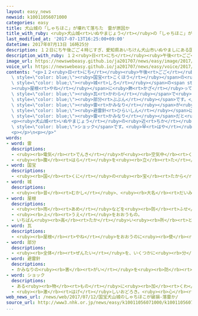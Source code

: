 ```yaml
---
layout: easy_news
newsid: k10011056071000
categories: easy
title: 犬山城の「しゃちほこ」が壊れて落ちた　雷が原因か
title_with_ruby: <ruby>犬山城<rt>いぬやまじょう</rt></ruby>の「しゃちほこ」が<ruby>壊<rt>こわ</rt></ruby>れて<ruby>落<rt>お</rt></ruby>ちた　<ruby>雷<rt>かみなり</rt></ruby>が<ruby>原因<rt>げんいん</rt></ruby>か
last_modified_at: '2017-07-13T16:25:00+09:00'
datetime: 2017年07月13日 16時25分
description: １２日にち午後ごご４時じすぎ、愛知県あいちけん犬山市いぬやましにある国宝こくほうの犬山城いぬやまじょうで、城しろの屋根やねに飾かざってある「しゃちほこ」が壊こわれて落おちているのが見みつかりました。
description_with_ruby: １２<ruby>日<rt>にち</rt></ruby><ruby>午後<rt>ごご</rt></ruby>４<ruby>時<rt>じ</rt></ruby>すぎ、<ruby>愛知県<rt>あいちけん</rt></ruby><ruby>犬山市<rt>いぬやまし</rt></ruby>にある<ruby>国宝<rt>こくほう</rt></ruby>の<ruby>犬山城<rt>いぬやまじょう</rt></ruby>で、<ruby>城<rt>しろ</rt></ruby>の<ruby>屋根<rt>やね</rt></ruby>に<ruby>飾<rt>かざ</rt></ruby>ってある「しゃちほこ」が<ruby>壊<rt>こわ</rt></ruby>れて<ruby>落<rt>お</rt></ruby>ちているのが<ruby>見<rt>み</rt></ruby>つかりました。
image_url: https://newswebeasy.github.io/ja201707/news/easy/image/2017/07/13/k10011056071000.jpg
voice_url: https://newswebeasy.github.io/ja201707/news/easy/voice/2017/07/13/k10011056071000.mp3
contents: "<p>１２<ruby>日<rt>にち</rt></ruby><ruby>午後<rt>ごご</rt></ruby>４<ruby>時<rt>じ</rt></ruby>すぎ、<ruby>愛知県<rt>あいちけん</rt></ruby><ruby>犬山市<rt>いぬやまし</rt></ruby>にある<span\
  \ style=\"color: blue;\"><ruby>国宝<rt>こくほう</rt></ruby></span>の<ruby>犬山城<rt>いぬやまじょう</rt></ruby>で、<span\
  \ style=\"color: blue;\"><ruby>城<rt>しろ</rt></ruby></span>の<span style=\"color: blue;\"\
  ><ruby>屋根<rt>やね</rt></ruby></span>に<ruby>飾<rt>かざ</rt></ruby>ってある「しゃちほこ」が<ruby>壊<rt>こわ</rt></ruby>れて<ruby>落<rt>お</rt></ruby>ちているのが<ruby>見<rt>み</rt></ruby>つかりました。この「しゃちほこ」は１９６４<ruby>年<rt>ねん</rt></ruby>に<span\
  \ style=\"color: blue;\"><ruby>瓦<rt>かわら</rt></ruby></span>で<ruby>作<rt>つく</rt></ruby>って<ruby>古<rt>ふる</rt></ruby>い<ruby>物<rt>もの</rt></ruby>と<ruby>取<rt>と</rt></ruby>り<ruby>替<rt>か</rt></ruby>えました。<ruby>高<rt>たか</rt></ruby>さ１ｍぐらいで、<ruby>頭<rt>あたま</rt></ruby>が<ruby>動物<rt>どうぶつ</rt></ruby>で<ruby>体<rt>からだ</rt></ruby>が<ruby>魚<rt>さかな</rt></ruby>の<ruby>形<rt>かたち</rt></ruby>をしています。<ruby>壊<rt>こわ</rt></ruby>れたのは<ruby>体<rt>からだ</rt></ruby>の<span\
  \ style=\"color: blue;\"><ruby>部分<rt>ぶぶん</rt></ruby></span>です。</p>\n<p>１２<ruby>日<rt>にち</rt></ruby>の<ruby>午後<rt>ごご</rt></ruby>は<span\
  \ style=\"color: blue;\"><ruby>雷<rt>かみなり</rt></ruby></span>が<ruby>鳴<rt>な</rt></ruby>って、<ruby>雨<rt>あめ</rt></ruby>がたくさん<ruby>降<rt>ふ</rt></ruby>っていました。そして、<ruby>壊<rt>こわ</rt></ruby>れた「しゃちほこ」の<ruby>近<rt>ちか</rt></ruby>くにある<span\
  \ style=\"color: blue;\"><ruby>避雷針<rt>ひらいしん</rt></ruby></span>は<ruby>曲<rt>ま</rt></ruby>がっていたことがわかりました。このため、<ruby>犬山市<rt>いぬやまし</rt></ruby>は<ruby>壊<rt>こわ</rt></ruby>れた<ruby>原因<rt>げんいん</rt></ruby>は<span\
  \ style=\"color: blue;\"><ruby>雷<rt>かみなり</rt></ruby></span>だと<ruby>考<rt>かんが</rt></ruby>えて、１３<ruby>日<rt>にち</rt></ruby><ruby>朝<rt>あさ</rt></ruby>から<ruby>調<rt>しら</rt></ruby>べています。</p>\n\
  <p><ruby>犬山城<rt>いぬやまじょう</rt></ruby>の<ruby>近<rt>ちか</rt></ruby>くに<ruby>住<rt>す</rt></ruby>んでいる<ruby>男性<rt>だんせい</rt></ruby>は「しゃちほこが<ruby>落<rt>お</rt></ruby>ちたと<ruby>聞<rt>き</rt></ruby>いて、びっくりしています。<ruby>今<rt>いま</rt></ruby>まで<ruby>地震<rt>じしん</rt></ruby>でも<ruby>落<rt>お</rt></ruby>ちなかったので、<ruby>本当<rt>ほんとう</rt></ruby>に<span\
  \ style=\"color: blue;\">ショック</span>です。<ruby>早<rt>はや</rt></ruby>く<ruby>直<rt>なお</rt></ruby>してほしいです」と<ruby>話<rt>はな</rt></ruby>していました。</p>\n\
  <p></p>\n<p></p>"
words:
- word: 雷
  descriptions:
  - <ruby><rb>電気</rb><rt>でんき</rt></ruby>が<ruby><rb>空気中</rb><rt>くうきちゅう</rt></ruby>を<ruby><rb>流</rb><rt>なが</rt></ruby>れ、<ruby><rb>強</rb><rt>つよ</rt></ruby>い<ruby><rb>光</rb><rt>ひかり</rt></ruby>と、<ruby><rb>大</rb><rt>おお</rt></ruby>きな<ruby><rb>音</rb><rt>おと</rt></ruby>を<ruby><rb>出</rb><rt>だ</rt></ruby>すもの。
  - <ruby><rb>腹</rb><rt>はら</rt></ruby>を<ruby><rb>立</rb><rt>た</rt></ruby>ててどなりつけること。
- word: 国宝
  descriptions:
  - <ruby><rb>国</rb><rt>くに</rt></ruby>の<ruby><rb>宝</rb><rt>たから</rt></ruby>。<ruby><rb>特</rb><rt>とく</rt></ruby>に、<ruby><rb>国</rb><rt>くに</rt></ruby>が<ruby><rb>指定</rb><rt>してい</rt></ruby>し、<ruby><rb>保護</rb><rt>ほご</rt></ruby>している<ruby><rb>建物</rb><rt>たてもの</rt></ruby>・<ruby><rb>彫刻</rb><rt>ちょうこく</rt></ruby>・<ruby><rb>絵</rb><rt>え</rt></ruby>など。
- word: 城
  descriptions:
  - <ruby><rb>昔</rb><rt>むかし</rt></ruby>、<ruby><rb>大名</rb><rt>だいみょう</rt></ruby>などが、<ruby><rb>敵</rb><rt>てき</rt></ruby>を<ruby><rb>防</rb><rt>ふせ</rt></ruby>ぐために<ruby><rb>造</rb><rt>つく</rt></ruby>った<ruby><rb>大</rb><rt>おお</rt></ruby>がかりな<ruby><rb>建物</rb><rt>たてもの</rt></ruby>。
- word: 屋根
  descriptions:
  - <ruby><rb>雨</rb><rt>あめ</rt></ruby>などを<ruby><rb>防</rb><rt>ふせ</rt></ruby>ぐために、<ruby><rb>家</rb><rt>いえ</rt></ruby>をおおうもの。
  - <ruby><rb>上</rb><rt>うえ</rt></ruby>をおおうもの。
  - いちばん<ruby><rb>高</rb><rt>たか</rt></ruby>い<ruby><rb>所</rb><rt>ところ</rt></ruby>。
- word: 瓦
  descriptions:
  - <ruby><rb>屋根</rb><rt>やね</rt></ruby>をおおうのに<ruby><rb>使</rb><rt>つか</rt></ruby>うもの。<ruby><rb>粘土</rb><rt>ねんど</rt></ruby>を<ruby><rb>固</rb><rt>かた</rt></ruby>めてのばし、かまで<ruby><rb>焼</rb><rt>や</rt></ruby>いて<ruby><rb>作</rb><rt>つく</rt></ruby>る。
- word: 部分
  descriptions:
  - <ruby><rb>全体</rb><rt>ぜんたい</rt></ruby>を、いくつかに<ruby><rb>分</rb><rt>わ</rt></ruby>けたものの<ruby><rb>一</rb><rt>ひと</rt></ruby>つ。
- word: 避雷針
  descriptions:
  - かみなりの<ruby><rb>害</rb><rt>がい</rt></ruby>を<ruby><rb>防</rb><rt>ふせ</rt></ruby>ぐために<ruby><rb>高</rb><rt>たか</rt></ruby>い<ruby><rb>建物</rb><rt>たてもの</rt></ruby>などの<ruby><rb>上</rb><rt>うえ</rt></ruby>に<ruby><rb>取</rb><rt>と</rt></ruby>り<ruby><rb>付</rb><rt>つ</rt></ruby>けた<ruby><rb>金属</rb><rt>きんぞく</rt></ruby>の<ruby><rb>棒</rb><rt>ぼう</rt></ruby>。かみなりが<ruby><rb>落</rb><rt>お</rt></ruby>ちると<ruby><rb>電流</rb><rt>でんりゅう</rt></ruby>がこの<ruby><rb>棒</rb><rt>ぼう</rt></ruby>を<ruby><rb>伝</rb><rt>つた</rt></ruby>って<ruby><rb>地中</rb><rt>ちちゅう</rt></ruby>に<ruby><rb>流</rb><rt>なが</rt></ruby>れる。
- word: ショック
  descriptions:
  - ある<ruby><rb>物</rb><rt>もの</rt></ruby>に<ruby><rb>加</rb><rt>くわ</rt></ruby>えられる<ruby><rb>強</rb><rt>つよ</rt></ruby>い<ruby><rb>力</rb><rt>ちから</rt></ruby>。しょうげき。
  - <ruby><rb>激</rb><rt>はげ</rt></ruby>しいおどろき。<ruby><rb>心</rb><rt>こころ</rt></ruby>の<ruby><rb>動揺</rb><rt>どうよう</rt></ruby>。
web_news_url: /news/web/2017/07/12/国宝犬山城のしゃちほこが破損-落雷か/
source_url: http://www3.nhk.or.jp/news/easy/k10011056071000/k10011056071000.html
...
```

